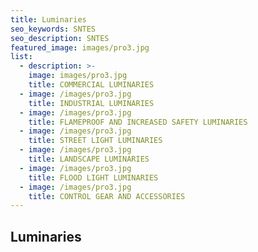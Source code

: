 ```yaml
---
title: Luminaries
seo_keywords: SNTES
seo_description: SNTES
featured_image: images/pro3.jpg
list:
  - description: >-
    image: images/pro3.jpg
    title: COMMERCIAL LUMINARIES
  - image: /images/pro3.jpg
    title: INDUSTRIAL LUMINARIES
  - image: /images/pro3.jpg
    title: FLAMEPROOF AND INCREASED SAFETY LUMINARIES
  - image: /images/pro3.jpg
    title: STREET LIGHT LUMINARIES
  - image: /images/pro3.jpg
    title: LANDSCAPE LUMINARIES
  - image: /images/pro3.jpg
    title: FLOOD LIGHT LUMINARIES
  - image: /images/pro3.jpg
    title: CONTROL GEAR AND ACCESSORIES
---
```


## Luminaries

